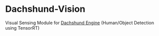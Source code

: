 # Dachshund-Vision
Visual Sensing Module for [Dachshund Engine](https://github.com/aloHyomora/Dachshund-Engine) (Human/Object Detection using TensorRT)

